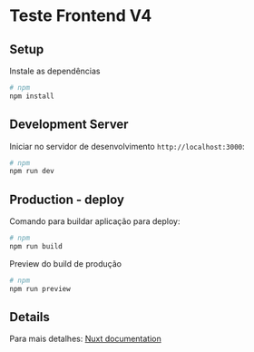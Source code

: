 # Teste Frontend V4

## Setup

Instale as dependências

```bash
# npm
npm install
```
## Development Server

Iniciar no servidor de desenvolvimento `http://localhost:3000`:

```bash
# npm
npm run dev
```

## Production - deploy

Comando para buildar aplicação para deploy:

```bash
# npm
npm run build
```

Preview do build de produção

```bash
# npm
npm run preview
```

## Details

Para mais detalhes: [Nuxt documentation](https://nuxt.com/docs/getting-started/introduction)